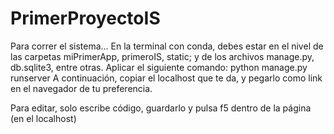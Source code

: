 # PrimerProyectoIS
Para correr el sistema...
En la terminal con conda, debes estar en el nivel de las carpetas miPrimerApp, primeroIS, static; y de los archivos manage.py, db.sqlite3, entre otras.
Aplicar el siguiente comando: python manage.py runserver
A continuación, copiar el localhost que te da, y pegarlo como link en el navegador de tu preferencia.

Para editar, solo escribe código, guardarlo y pulsa f5 dentro de la página (en el localhost)
